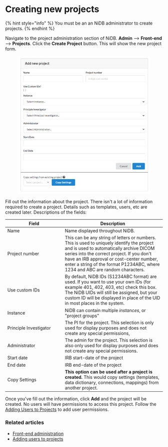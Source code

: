 # Creating new projects

{% hint style="info" %}
You must be an an NiDB administrator to create projects.
{% endhint %}

Navigate to the project administration section of NiDB. **Admin** --> **Front-end** --> **Projects**. Click the **Create Project** button. This will show the new project form.

<figure><img src="../../.gitbook/assets/image (3).png" alt=""><figcaption></figcaption></figure>

Fill out the information about the project. There isn't a lot of information required to create a project. Details such as templates, users, etc are created later. Descriptions of the fields:

<table><thead><tr><th width="170">Field</th><th>Description</th></tr></thead><tbody><tr><td>Name</td><td>Name displayed throughout NiDB.</td></tr><tr><td>Project number</td><td>This can be any string of letters or numbers. This is used to uniquely identify the project and is used to automatically archive DICOM series into the correct project. If you don't have an IRB approval or cost-center number, enter a string of the format P1234ABC, where 1234 and ABC are random characters.</td></tr><tr><td>Use custom IDs</td><td>By default, NiDB IDs (S1234ABC format) are used. If you want to use your own IDs (for example 401, 402, 403, etc) check this box. The NiDB UIDs will still be assigned, but your custom ID will be displayed in place of the UID in most places in the system.</td></tr><tr><td>Instance</td><td>NiDB can contain multiple <em>instances</em>, or "project groups"</td></tr><tr><td>Principle Investigator</td><td>The PI for the project. This selection is only used for display purposes and does not create any special permissions,</td></tr><tr><td>Administrator</td><td>The admin for the project. This selection is also only used for display purposes and does not create any special permissions.</td></tr><tr><td>Start date</td><td>IRB start-date of the project</td></tr><tr><td>End date</td><td>IRB end-date of the project</td></tr><tr><td>Copy Settings</td><td><strong>This option can be used after a project is created.</strong> This would copy settings (templates, data dictionary, connections, mappings) from another project.</td></tr></tbody></table>

Once you've fill out the information, click **Add** and the project will be created. No users will have permissions to access this project. Follow the [Adding Users to Projects](../adding-users-to-projects.md) to add user permissions.

### Related articles

* [Front-end administration](../../using-nidb/administration/front-end-user-facing.md)
* [Adding users to projects](../adding-users-to-projects.md)
